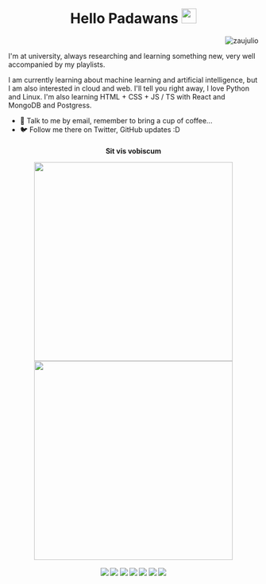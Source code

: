 <h1 align="center">
  Hello Padawans
  <img src="https://media.giphy.com/media/nDg8O2z3Rmk6Y/source.gif" width="30px">
</h1>

<p align="right"> <img src="https://komarev.com/ghpvc/?username=zaujulio&color=blue" alt="zaujulio" /> </p>

I'm at university, always researching and learning something new, very well accompanied by my playlists.

I am currently learning about machine learning and artificial intelligence, but I am also interested in cloud and web. I'll tell you right away, I love Python and Linux. I'm also learning HTML + CSS + JS / TS with React and MongoDB and Postgress.

- 📧 Talk to me by email, remember to bring a cup of coffee...
- 🐦 Follow me there on Twitter, GitHub updates :D


<h4 align="center">Sit vis vobiscum</>

<p align="center">
  <img align="top" src="https://github-readme-stats.vercel.app/api?username=zaujulio&&show_icons=true&theme=radical&include_all_commits=true" width=400>
  <img src="https://cr-ss-service.azurewebsites.net/api/ScreenShot?widget=summary&username=zaujulio&badges=2&show-avatar=false&style=--header-bg-color:%23141321;--bg-color:%23D83A7C;--badge-bg-color:%23141321;--badge-text-color:%23A5FFF7;" width=400>
</p>


<p align="center">
  <a href="https://twitter.com/Zau_Galvao?s=09" target="blank"><img align="center" src="https://img.shields.io/badge/Twitter-1DA1F2?style=for-the-badge&logo=twitter&logoColor=white"/></a>
  <a href="https://www.linkedin.com/in/zaujulio" target="blank"><img align="center" src="https://img.shields.io/badge/LinkedIn-0077B5?style=for-the-badge&logo=linkedin&logoColor=white"/></a>
  <a href="https://www.instagram.com/ZauJulio/" target="blank"><img align="center" src="https://img.shields.io/badge/Instagram-E4405F?style=for-the-badge&logo=instagram&logoColor=white"/></a>
  <a href="https://open.spotify.com/user/22h43nfzwiryoykpab2bd76ha?si=r7hAIFhvRUqrQylhZaep7g" target="blank"><img align="center" src="https://img.shields.io/badge/Spotify-1ED760?&style=for-the-badge&logo=spotify&logoColor=white"/></a>
  <a href="https://api.whatsapp.com/send?phone=5584998651868&text=Ol%C3%A1%2C%20Hello%2C%20Bonjour%2C%20Hola%2C%20Hallo" target="blank"><img align="center" src="https://img.shields.io/badge/WhatsApp-25D366?style=for-the-badge&logo=whatsapp&logoColor=white"/></a>
  <a href="https://t.me/ZauJulio" target="blank"><img align="center" src="https://img.shields.io/badge/Telegram-2CA5E0?style=for-the-badge&logo=telegram&logoColor=white"/></a>
  <a href="http://zauhdf@gmail.com/" target="blank"><img align="center" src="https://img.shields.io/badge/Gmail-D14836?style=for-the-badge&logo=gmail&logoColor=white"/></a>
</p>

